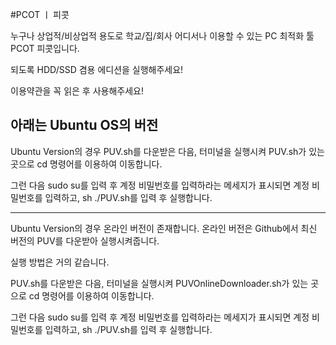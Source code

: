 #PCOT ㅣ 피콧

누구나 상업적/비상업적 용도로
학교/집/회사 어디서나 이용할 수 있는 PC 최적화 툴 PCOT 피콧입니다.


되도록 HDD/SSD 겸용 에디션을 실행해주세요!

이용약관을 꼭 읽은 후 사용해주세요!




아래는 Ubuntu OS의 버전 
--------------------

Ubuntu Version의 경우 PUV.sh를 다운받은 다음, 터미널을 실행시켜 PUV.sh가 있는 곳으로 cd 명령어를 이용하여 이동합니다.

그런 다음 sudo su를 입력 후 계정 비밀번호를 입력하라는 메세지가 표시되면 계정 비밀번호를 입력하고, sh ./PUV.sh를 입력 후 실행합니다.

--------------------

Ubuntu Version의 경우 온라인 버전이 존재합니다. 온라인 버전은 Github에서 최신 버전의 PUV를 다운받아 실행시켜줍니다.

실행 방법은 거의 같습니다.

PUV.sh를 다운받은 다음, 터미널을 실행시켜 PUVOnlineDownloader.sh가 있는 곳으로 cd 명령어를 이용하여 이동합니다.

그런 다음 sudo su를 입력 후 계정 비밀번호를 입력하라는 메세지가 표시되면 계정 비밀번호를 입력하고, sh ./PUV.sh를 입력 후 실행합니다.


